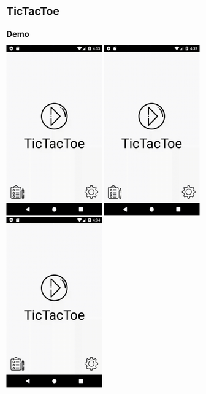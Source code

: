 # TicTacToe

## Demo

<img src="demo/game.gif" alt="Animated gif game demo" width="250"/> <img src="demo/settings.gif" alt="Animated gif settings demo" width="250"/> <img src="demo/statistics.gif" alt="Animated gif statistics demo" width="250"/>
